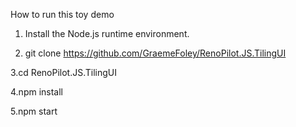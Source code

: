 How to run this toy demo

1. Install the Node.js runtime environment.

2. git clone https://github.com/GraemeFoley/RenoPilot.JS.TilingUI

3.cd RenoPilot.JS.TilingUI

4.npm install

5.npm start
